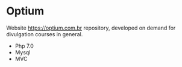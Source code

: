 # Optium
Website https://optium.com.br repository, developed on demand for divulgation courses in general.

* Php 7.0
* Mysql
* MVC

